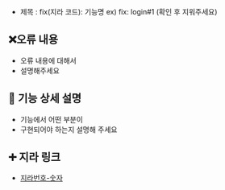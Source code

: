 - 제목 : fix(지라 코드): 기능명
  ex) fix: login#1
  (확인 후 지워주세요)

## ❌오류 내용

- 오류 내용에 대해서
- 설명해주세요
  <br/>

## 📄 기능 상세 설명

- 기능에서 어떤 부분이
- 구현되어야 하는지 설명해 주세요
  <br/>

## ➕ 지라 링크

- [지라번호-숫자](지라주소)

<br/>
